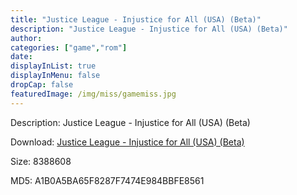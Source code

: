 ```yaml
---
title: "Justice League - Injustice for All (USA) (Beta)"
description: "Justice League - Injustice for All (USA) (Beta)"
author: 
categories: ["game","rom"]
date: 
displayInList: true
displayInMenu: false
dropCap: false
featuredImage: /img/miss/gamemiss.jpg
---
```


Description: Justice League - Injustice for All (USA) (Beta)

Download: <a style="text-decoration:underline;" href="https://mega.nz/#!ObAGnIzB!pY48QI-pigkr7rfPGvKmKJHaRqtEG6x6Ok_S6ERAdkM" target = "_blank" rel = "nofollow" > Justice League - Injustice for All (USA) (Beta)</a>

Size: 8388608

MD5: A1B0A5BA65F8287F7474E984BBFE8561

